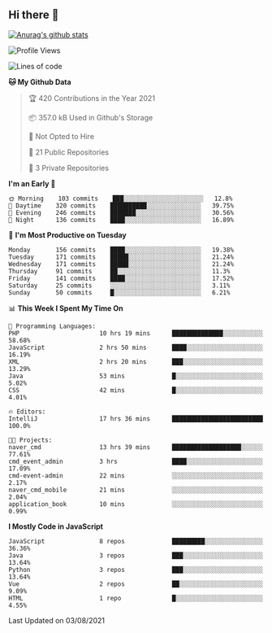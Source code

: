 ## Hi there 👋

[![Anurag's github stats](https://github-readme-stats.vercel.app/api?username=Songwonseok)](https://github.com/anuraghazra/github-readme-stats)



<!--START_SECTION:waka-->
![Profile Views](http://img.shields.io/badge/Profile%20Views-1-blue)

![Lines of code](https://img.shields.io/badge/From%20Hello%20World%20I%27ve%20Written-2.9%20million%20lines%20of%20code-blue)

**🐱 My Github Data** 

> 🏆 420 Contributions in the Year 2021
 > 
> 📦 357.0 kB Used in Github's Storage 
 > 
> 🚫 Not Opted to Hire
 > 
> 📜 21 Public Repositories 
 > 
> 🔑 3 Private Repositories  
 > 
**I'm an Early 🐤** 

```text
🌞 Morning    103 commits    ███░░░░░░░░░░░░░░░░░░░░░░   12.8% 
🌆 Daytime    320 commits    ██████████░░░░░░░░░░░░░░░   39.75% 
🌃 Evening    246 commits    ███████░░░░░░░░░░░░░░░░░░   30.56% 
🌙 Night      136 commits    ████░░░░░░░░░░░░░░░░░░░░░   16.89%

```
📅 **I'm Most Productive on Tuesday** 

```text
Monday       156 commits    ████░░░░░░░░░░░░░░░░░░░░░   19.38% 
Tuesday      171 commits    █████░░░░░░░░░░░░░░░░░░░░   21.24% 
Wednesday    171 commits    █████░░░░░░░░░░░░░░░░░░░░   21.24% 
Thursday     91 commits     ██░░░░░░░░░░░░░░░░░░░░░░░   11.3% 
Friday       141 commits    ████░░░░░░░░░░░░░░░░░░░░░   17.52% 
Saturday     25 commits     ░░░░░░░░░░░░░░░░░░░░░░░░░   3.11% 
Sunday       50 commits     █░░░░░░░░░░░░░░░░░░░░░░░░   6.21%

```


📊 **This Week I Spent My Time On** 

```text
💬 Programming Languages: 
PHP                      10 hrs 19 mins      ██████████████░░░░░░░░░░░   58.68% 
JavaScript               2 hrs 50 mins       ████░░░░░░░░░░░░░░░░░░░░░   16.19% 
XML                      2 hrs 20 mins       ███░░░░░░░░░░░░░░░░░░░░░░   13.29% 
Java                     53 mins             █░░░░░░░░░░░░░░░░░░░░░░░░   5.02% 
CSS                      42 mins             █░░░░░░░░░░░░░░░░░░░░░░░░   4.01%

🔥 Editors: 
IntelliJ                 17 hrs 36 mins      █████████████████████████   100.0%

🐱‍💻 Projects: 
naver_cmd                13 hrs 39 mins      ███████████████████░░░░░░   77.61% 
cmd_event_admin          3 hrs               ████░░░░░░░░░░░░░░░░░░░░░   17.09% 
cmd-event-admin          22 mins             ░░░░░░░░░░░░░░░░░░░░░░░░░   2.17% 
naver_cmd_mobile         21 mins             ░░░░░░░░░░░░░░░░░░░░░░░░░   2.04% 
application_book         10 mins             ░░░░░░░░░░░░░░░░░░░░░░░░░   0.99%

```

**I Mostly Code in JavaScript** 

```text
JavaScript               8 repos             █████████░░░░░░░░░░░░░░░░   36.36% 
Java                     3 repos             ███░░░░░░░░░░░░░░░░░░░░░░   13.64% 
Python                   3 repos             ███░░░░░░░░░░░░░░░░░░░░░░   13.64% 
Vue                      2 repos             ██░░░░░░░░░░░░░░░░░░░░░░░   9.09% 
HTML                     1 repo              █░░░░░░░░░░░░░░░░░░░░░░░░   4.55%

```



 Last Updated on 03/08/2021
<!--END_SECTION:waka-->
